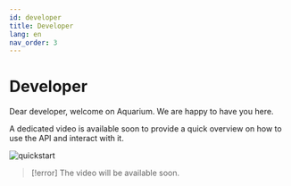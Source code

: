 ```yaml
---
id: developer
title: Developer
lang: en
nav_order: 3
---
```



# Developer
Dear developer, welcome on Aquarium. We are happy to have you here.

A dedicated video is available soon to provide a quick overview on how to use the API and interact with it.

![quickstart](/_medias/quickstart_developer.webp)

> [!error]
> The video will be available soon.

